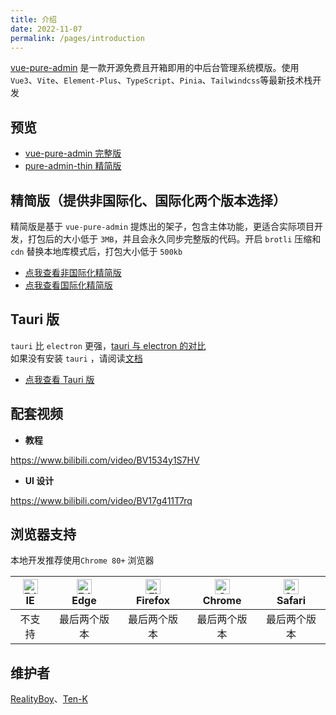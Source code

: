 ```yaml
---
title: 介绍
date: 2022-11-07
permalink: /pages/introduction
---
```


[vue-pure-admin](https://github.com/xiaoxian521/vue-pure-admin) 是一款开源免费且开箱即用的中后台管理系统模版。使用 `Vue3`、`Vite`、`Element-Plus`、`TypeScript`、`Pinia`、`Tailwindcss`等最新技术栈开发

## 预览

- [vue-pure-admin 完整版](http://yiming_chang.gitee.io/vue-pure-admin/#/login)
- [pure-admin-thin 精简版](https://pure-admin-thin.netlify.app/#/login)

## 精简版（提供非国际化、国际化两个版本选择）

精简版是基于 `vue-pure-admin` 提炼出的架子，包含主体功能，更适合实际项目开发，打包后的大小低于 `3MB`，并且会永久同步完整版的代码。开启 `brotli` 压缩和 `cdn` 替换本地库模式后，打包大小低于 `500kb`

- [点我查看非国际化精简版](https://github.com/xiaoxian521/pure-admin-thin)
- [点我查看国际化精简版](https://github.com/xiaoxian521/pure-admin-thin/tree/i18n)

## Tauri 版

`tauri` 比 `electron` 更强，[tauri 与 electron 的对比](https://www.cnblogs.com/Grewer/p/12789261.html) <Badge text="推荐文章"/>  
如果没有安装 `tauri` ，请阅读[文档](https://tauri.studio/v1/guides/getting-started/prerequisites) <Badge text="tauri官方文档"/>

- [点我查看 Tauri 版](https://github.com/xiaoxian521/tauri-pure-admin)

## 配套视频

- **教程**

<https://www.bilibili.com/video/BV1534y1S7HV> <Badge text="视频教程"/>

- **UI 设计**

<https://www.bilibili.com/video/BV17g411T7rq> <Badge text="视频教程"/>

## 浏览器支持

本地开发推荐使用`Chrome 80+` 浏览器

| [<img :src="$withBase('/img/support/edge_48x48.png')" alt=" Edge" width="24px" height="24px" />](http://godban.github.io/browsers-support-badges/)</br>IE | [<img :src="$withBase('/img/support/edge_48x48.png')" alt=" Edge" width="24px" height="24px" />](http://godban.github.io/browsers-support-badges/)</br>Edge | [<img :src="$withBase('/img/support/firefox_48x48.png')" alt="Firefox" width="24px" height="24px" />](http://godban.github.io/browsers-support-badges/)</br>Firefox | [<img :src="$withBase('/img/support/chrome_48x48.png')" alt="Chrome" width="24px" height="24px" />](http://godban.github.io/browsers-support-badges/)</br>Chrome | [<img :src="$withBase('/img/support/safari_48x48.png')" alt="Safari" width="24px" height="24px" />](http://godban.github.io/browsers-support-badges/)</br>Safari |
| :-------------------------------------------------------------------------------------------------------------------------------------------------------: | :---------------------------------------------------------------------------------------------------------------------------------------------------------: | :-----------------------------------------------------------------------------------------------------------------------------------------------------------------: | :--------------------------------------------------------------------------------------------------------------------------------------------------------------: | :--------------------------------------------------------------------------------------------------------------------------------------------------------------: |
|                                                                          不支持                                                                           |                                                                        最后两个版本                                                                         |                                                                            最后两个版本                                                                             |                                                                           最后两个版本                                                                           |                                                                           最后两个版本                                                                           |

## 维护者

[RealityBoy](https://github.com/xiaoxian521)、[Ten-K](https://github.com/Ten-K)
